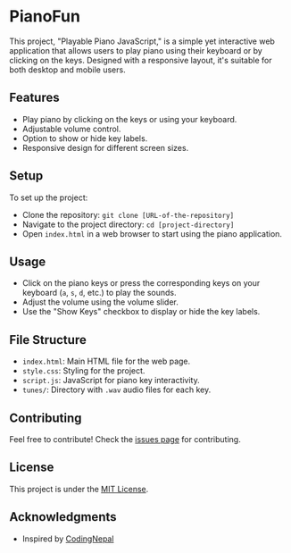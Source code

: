 # PianoFun
This project, "Playable Piano JavaScript," is a simple yet interactive web application that allows users to play piano using their keyboard or by clicking on the keys. Designed with a responsive layout, it's suitable for both desktop and mobile users.

## Features

- Play piano by clicking on the keys or using your keyboard.
- Adjustable volume control.
- Option to show or hide key labels.
- Responsive design for different screen sizes.

## Setup

To set up the project:
- Clone the repository: `git clone [URL-of-the-repository]`
- Navigate to the project directory: `cd [project-directory]`
- Open `index.html` in a web browser to start using the piano application.

## Usage

- Click on the piano keys or press the corresponding keys on your keyboard (`a`, `s`, `d`, etc.) to play the sounds.
- Adjust the volume using the volume slider.
- Use the "Show Keys" checkbox to display or hide the key labels.

## File Structure

- `index.html`: Main HTML file for the web page.
- `style.css`: Styling for the project.
- `script.js`: JavaScript for piano key interactivity.
- `tunes/`: Directory with `.wav` audio files for each key.

## Contributing

Feel free to contribute! Check the [issues page](link-to-issues-page) for contributing.

## License

This project is under the [MIT License](LICENSE.md).

## Acknowledgments

- Inspired by [CodingNepal](https://www.youtube.com/codingnepal)
